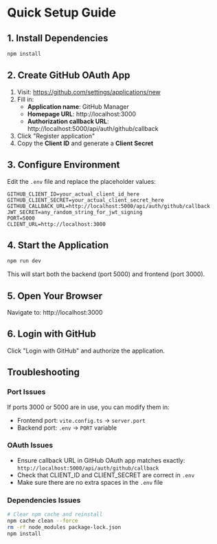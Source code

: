# Quick Setup Guide

## 1. Install Dependencies
```bash
npm install
```

## 2. Create GitHub OAuth App
1. Visit: https://github.com/settings/applications/new
2. Fill in:
   - **Application name**: GitHub Manager
   - **Homepage URL**: http://localhost:3000
   - **Authorization callback URL**: http://localhost:5000/api/auth/github/callback
3. Click "Register application"
4. Copy the **Client ID** and generate a **Client Secret**

## 3. Configure Environment
Edit the `.env` file and replace the placeholder values:

```env
GITHUB_CLIENT_ID=your_actual_client_id_here
GITHUB_CLIENT_SECRET=your_actual_client_secret_here
GITHUB_CALLBACK_URL=http://localhost:5000/api/auth/github/callback
JWT_SECRET=any_random_string_for_jwt_signing
PORT=5000
CLIENT_URL=http://localhost:3000
```

## 4. Start the Application
```bash
npm run dev
```

This will start both the backend (port 5000) and frontend (port 3000).

## 5. Open Your Browser
Navigate to: http://localhost:3000

## 6. Login with GitHub
Click "Login with GitHub" and authorize the application.

## Troubleshooting

### Port Issues
If ports 3000 or 5000 are in use, you can modify them in:
- Frontend port: `vite.config.ts` → `server.port`
- Backend port: `.env` → `PORT` variable

### OAuth Issues
- Ensure callback URL in GitHub OAuth app matches exactly: `http://localhost:5000/api/auth/github/callback`
- Check that CLIENT_ID and CLIENT_SECRET are correct in `.env`
- Make sure there are no extra spaces in the `.env` file

### Dependencies Issues
```bash
# Clear npm cache and reinstall
npm cache clean --force
rm -rf node_modules package-lock.json
npm install
```